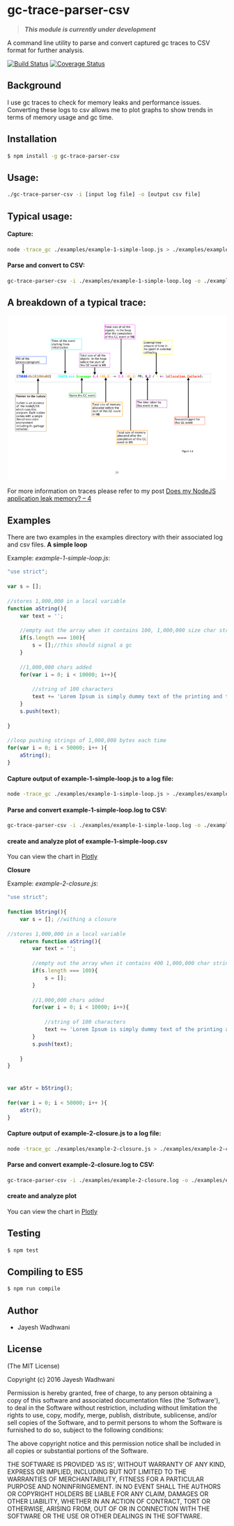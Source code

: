 # gc-trace-parser-csv

> ***This module is currently under development***

A command line utility to parse and convert captured gc traces to CSV format for further analysis.


[![Build Status](https://travis-ci.org/jwadhwani/gc-trace-parser-csv.svg?branch=master)](https://travis-ci.org/jwadhwani/gc-trace-parser-csv)
[![Coverage Status](https://coveralls.io/repos/github/jwadhwani/gc-trace-parser-csv/badge.svg)](https://coveralls.io/github/jwadhwani/gc-trace-parser-csv)

## Background

I use gc traces to check for memory leaks and performance issues. Converting these logs to csv allows me to plot graphs to show trends in terms of memory usage and gc time.


## Installation

```bash
$ npm install -g gc-trace-parser-csv
```


## Usage:
```bash
./gc-trace-parser-csv -i [input log file] -o [output csv file]
```

## Typical usage:

#### Capture:
```bash
node -trace_gc ./examples/example-1-simple-loop.js > ./examples/example-1-simple-loop.log
```

#### Parse and convert to CSV:
```bash
gc-trace-parser-csv -i ./examples/example-1-simple-loop.log -o ./examples/example-1-simple-loop.csv
```

## A breakdown of a typical trace:

![GC Trace Details](./images/gc_trace_details.jpeg)

For more information on traces please refer to my post [Does my NodeJS application leak memory? – 4](https://phptouch.com/2016/06/07/does-my-nodejs-application-leak-memory-4/)

## Examples

There are two examples in the examples directory with their associated log and csv files. 
__A simple loop__

Example: _example-1-simple-loop.js_:

```js
"use strict";

var s = [];

//stores 1,000,000 in a local variable
function aString(){
    var text = '';

    //empty out the array when it contains 100, 1,000,000 size char strings
    if(s.length === 100){
        s = [];//this should signal a gc
    }

    //1,000,000 chars added
    for(var i = 0; i < 10000; i++){

        //string of 100 characters
        text += 'Lorem Ipsum is simply dummy text of the printing and typesetting industry. Lorem Ipsum has been the ';
    }
    s.push(text);

}

//loop pushing strings of 1,000,000 bytes each time
for(var i = 0; i < 50000; i++ ){
    aString();
}
```

#### Capture output of example-1-simple-loop.js to a log file:
```bash
node -trace_gc ./examples/example-1-simple-loop.js > ./examples/example-1-simple-loop.log
```

#### Parse and convert example-1-simple-loop.log to CSV:
```bash
gc-trace-parser-csv -i ./examples/example-1-simple-loop.log -o ./example-1-simple-loop.csv
```

#### create and analyze plot of example-1-simple-loop.csv

You can view the chart in [Plotly](https://plot.ly/~jwadhwani/4/example-1-simple-loop/)



__Closure__

Example: _example-2-closure.js_:

```js
"use strict";

function bString(){
    var s = []; //withing a closure

//stores 1,000,000 in a local variable
    return function aString(){
        var text = '';

        //empty out the array when it contains 400 1,000,000 char strings
        if(s.length === 100){
            s = [];
        }

        //1,000,000 chars added
        for(var i = 0; i < 10000; i++){

            //string of 100 characters
            text += 'Lorem Ipsum is simply dummy text of the printing and typesetting industry. Lorem Ipsum has been the ';
        }
        s.push(text);

    }
}


var aStr = bString();

for(var i = 0; i < 50000; i++ ){
    aStr();
}
```

#### Capture output of example-2-closure.js to a log file:
```bash
node -trace_gc ./examples/example-2-closure.js > ./examples/example-2-closure.log
```

#### Parse and convert example-2-closure.log to CSV:
```bash
gc-trace-parser-csv -i ./examples/example-2-closure.log -o ./examples/example-2-closure.csv
```

#### create and analyze plot

You can view the chart in [Plotly](https://plot.ly/~jwadhwani/7/example-2-closure/)

## Testing

```bash
$ npm test
```

## Compiling to ES5

```bash
$ npm run compile
```

## Author

 - Jayesh Wadhwani

## License

(The MIT License)

Copyright (c) 2016 Jayesh Wadhwani

Permission is hereby granted, free of charge, to any person obtaining
a copy of this software and associated documentation files (the
'Software'), to deal in the Software without restriction, including
without limitation the rights to use, copy, modify, merge, publish,
distribute, sublicense, and/or sell copies of the Software, and to
permit persons to whom the Software is furnished to do so, subject to
the following conditions:

The above copyright notice and this permission notice shall be
included in all copies or substantial portions of the Software.

THE SOFTWARE IS PROVIDED 'AS IS', WITHOUT WARRANTY OF ANY KIND,
EXPRESS OR IMPLIED, INCLUDING BUT NOT LIMITED TO THE WARRANTIES OF
MERCHANTABILITY, FITNESS FOR A PARTICULAR PURPOSE AND NONINFRINGEMENT.
IN NO EVENT SHALL THE AUTHORS OR COPYRIGHT HOLDERS BE LIABLE FOR ANY
CLAIM, DAMAGES OR OTHER LIABILITY, WHETHER IN AN ACTION OF CONTRACT,
TORT OR OTHERWISE, ARISING FROM, OUT OF OR IN CONNECTION WITH THE
SOFTWARE OR THE USE OR OTHER DEALINGS IN THE SOFTWARE.